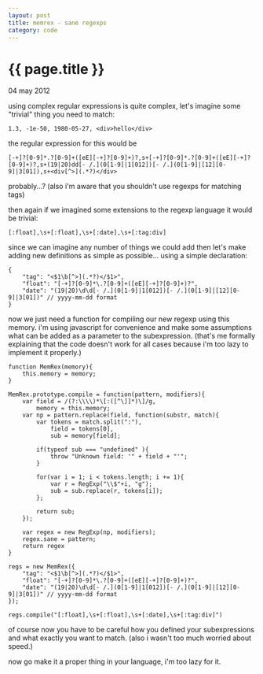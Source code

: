 ```yaml
---
layout: post
title: memrex - sane regexps
category: code
---
```


{{ page.title }}
================

<p class="meta">04 may 2012</p>

using complex regular expressions is quite complex, 
let's imagine some "trivial" thing you need to match:

	1.3, -1e-50, 1980-05-27, <div>hello</div>

the regular expression for this would be

	[-+]?[0-9]*.?[0-9]+([eE][-+]?[0-9]+)?,s+[-+]?[0-9]*.?[0-9]+([eE][-+]?[0-9]+)?,s+(19|20)dd[- /.](0[1-9]|1[012])[- /.](0[1-9]|[12][0-9]|3[01]),s+<div[^>](.*?)</div>

probably...? (also i'm aware that you shouldn't use regexps for matching tags)

then again if we imagined some extensions to the
regexp language it would be trivial:

	[:float],\s+[:float],\s+[:date],\s+[:tag:div]

since we can imagine any number of things we could add 
then let's make adding new definitions as simple as possible...
using a simple declaration:

	{
		"tag": "<$1\b[^>](.*?)</$1>",
		"float": "[-+]?[0-9]*\.?[0-9]+([eE][-+]?[0-9]+)?",
		"date": "(19|20)\d\d[- /.](0[1-9]|1[012])[- /.](0[1-9]|[12][0-9]|3[01])" // yyyy-mm-dd format
	}

now we just need a function for compiling our
new regexp using this memory. 
i'm using javascript for convenience 
and make some assumptions what can be added as a 
parameter to the subexpression.
(that's me formally explaining that the code doesn't work 
for all cases because i'm too lazy to implement it properly.)

	function MemRex(memory){
		this.memory = memory;
	}

	MemRex.prototype.compile = function(pattern, modifiers){
		var field = /(?:\\\\)*\[:([^\]]*)\]/g,
			memory = this.memory;
		var np = pattern.replace(field, function(substr, match){
			var tokens = match.split(":"),
				field = tokens[0],
				sub = memory[field];
			
			if(typeof sub === "undefined" ){
				throw "Unknown field: '" + field + "'";
			}

			for(var i = 1; i < tokens.length; i += 1){
				var r = RegExp("\\$"+i, "g");
				sub = sub.replace(r, tokens[i]);
			};

			return sub;
		});

		var regex = new RegExp(np, modifiers);
		regex.sane = pattern;
		return regex
	}

	regs = new MemRex({
		"tag": "<$1\b[^>](.*?)</$1>",
		"float": "[-+]?[0-9]*\.?[0-9]+([eE][-+]?[0-9]+)?",
		"date": "(19|20)\d\d[- /.](0[1-9]|1[012])[- /.](0[1-9]|[12][0-9]|3[01])" // yyyy-mm-dd format
	});

	regs.compile("[:float],\s+[:float],\s+[:date],\s+[:tag:div]")

of course now you have to be careful how you defined 
your subexpressions and what exactly you want to match. 
(also i wasn't too much worried about speed.)

now go make it a proper thing in your language, i'm too
lazy for it.